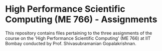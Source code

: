 # High Performance Scientific Computing (ME 766) - Assignments
This repository contains files pertaining to the three assignments of the course on the 'High Performance Scientific Computing' (ME 766) at IIT Bombay conducted by Prof. Shivasubramanian Gopalakrishnan.